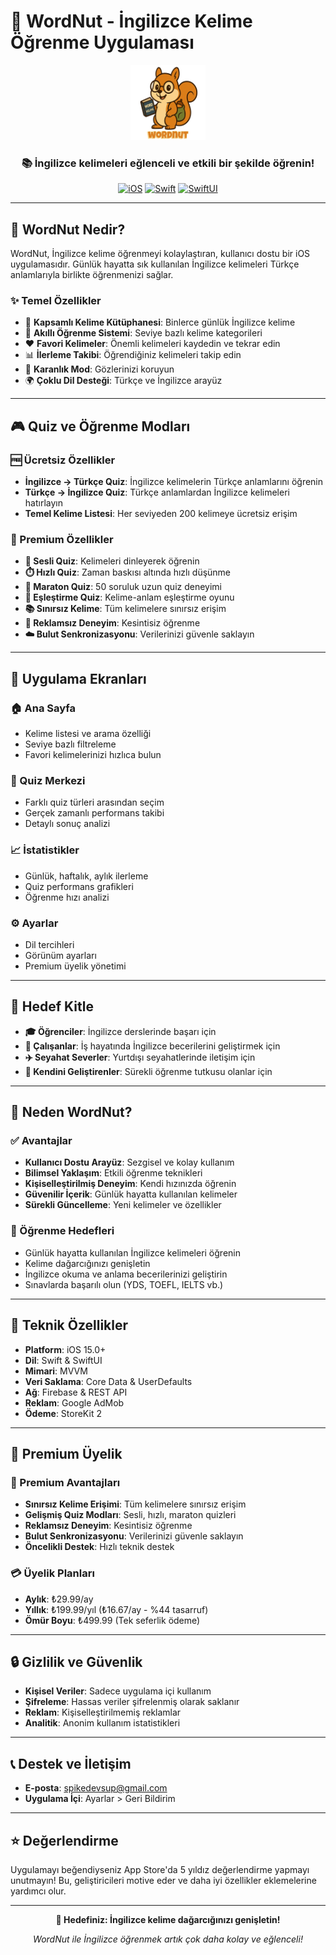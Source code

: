 # 🌰 WordNut - İngilizce Kelime Öğrenme Uygulaması

<div align="center">
  <img src="https://raw.githubusercontent.com/basakstuff/WordNutPages/refs/heads/main/1024.png" width="120" height="120" alt="WordNut Logo">
  
  ### 📚 İngilizce kelimeleri eğlenceli ve etkili bir şekilde öğrenin!
  
  [![iOS](https://img.shields.io/badge/iOS-15.0+-blue.svg)](https://developer.apple.com/ios/)
  [![Swift](https://img.shields.io/badge/Swift-5.0+-orange.svg)](https://swift.org/)
  [![SwiftUI](https://img.shields.io/badge/SwiftUI-4.0+-green.svg)](https://developer.apple.com/xcode/swiftui/)
</div>

---

## 🎯 WordNut Nedir?

WordNut, İngilizce kelime öğrenmeyi kolaylaştıran, kullanıcı dostu bir iOS uygulamasıdır. Günlük hayatta sık kullanılan İngilizce kelimeleri Türkçe anlamlarıyla birlikte öğrenmenizi sağlar.

### ✨ Temel Özellikler

- 📖 **Kapsamlı Kelime Kütüphanesi**: Binlerce günlük İngilizce kelime
- 🧠 **Akıllı Öğrenme Sistemi**: Seviye bazlı kelime kategorileri
- ❤️ **Favori Kelimeler**: Önemli kelimeleri kaydedin ve tekrar edin
- 📊 **İlerleme Takibi**: Öğrendiğiniz kelimeleri takip edin
- 🌙 **Karanlık Mod**: Gözlerinizi koruyun
- 🌍 **Çoklu Dil Desteği**: Türkçe ve İngilizce arayüz

---

## 🎮 Quiz ve Öğrenme Modları

### 🆓 Ücretsiz Özellikler

- **İngilizce → Türkçe Quiz**: İngilizce kelimelerin Türkçe anlamlarını öğrenin
- **Türkçe → İngilizce Quiz**: Türkçe anlamlardan İngilizce kelimeleri hatırlayın
- **Temel Kelime Listesi**: Her seviyeden 200 kelimeye ücretsiz erişim

### 👑 Premium Özellikler

- **🎤 Sesli Quiz**: Kelimeleri dinleyerek öğrenin
- **⏱️ Hızlı Quiz**: Zaman baskısı altında hızlı düşünme
- **🏃 Maraton Quiz**: 50 soruluk uzun quiz deneyimi
- **🔗 Eşleştirme Quiz**: Kelime-anlam eşleştirme oyunu
- **📚 Sınırsız Kelime**: Tüm kelimelere sınırsız erişim
- **🚫 Reklamsız Deneyim**: Kesintisiz öğrenme
- **☁️ Bulut Senkronizasyonu**: Verilerinizi güvenle saklayın

---

## 📱 Uygulama Ekranları

### 🏠 Ana Sayfa

- Kelime listesi ve arama özelliği
- Seviye bazlı filtreleme
- Favori kelimelerinizi hızlıca bulun

### 🧠 Quiz Merkezi

- Farklı quiz türleri arasından seçim
- Gerçek zamanlı performans takibi
- Detaylı sonuç analizi

### 📈 İstatistikler

- Günlük, haftalık, aylık ilerleme
- Quiz performans grafikleri
- Öğrenme hızı analizi

### ⚙️ Ayarlar

- Dil tercihleri
- Görünüm ayarları
- Premium üyelik yönetimi

---

## 🎯 Hedef Kitle

- **🎓 Öğrenciler**: İngilizce derslerinde başarı için
- **💼 Çalışanlar**: İş hayatında İngilizce becerilerini geliştirmek için
- **✈️ Seyahat Severler**: Yurtdışı seyahatlerinde iletişim için
- **🧠 Kendini Geliştirenler**: Sürekli öğrenme tutkusu olanlar için

---

## 🚀 Neden WordNut?

### ✅ Avantajlar

- **Kullanıcı Dostu Arayüz**: Sezgisel ve kolay kullanım
- **Bilimsel Yaklaşım**: Etkili öğrenme teknikleri
- **Kişiselleştirilmiş Deneyim**: Kendi hızınızda öğrenin
- **Güvenilir İçerik**: Günlük hayatta kullanılan kelimeler
- **Sürekli Güncelleme**: Yeni kelimeler ve özellikler

### 🎯 Öğrenme Hedefleri

- Günlük hayatta kullanılan İngilizce kelimeleri öğrenin
- Kelime dağarcığınızı genişletin
- İngilizce okuma ve anlama becerilerinizi geliştirin
- Sınavlarda başarılı olun (YDS, TOEFL, IELTS vb.)

---

## 📱 Teknik Özellikler

- **Platform**: iOS 15.0+
- **Dil**: Swift & SwiftUI
- **Mimari**: MVVM
- **Veri Saklama**: Core Data & UserDefaults
- **Ağ**: Firebase & REST API
- **Reklam**: Google AdMob
- **Ödeme**: StoreKit 2

---

## 🎁 Premium Üyelik

### 💎 Premium Avantajları

- **Sınırsız Kelime Erişimi**: Tüm kelimelere sınırsız erişim
- **Gelişmiş Quiz Modları**: Sesli, hızlı, maraton quizleri
- **Reklamsız Deneyim**: Kesintisiz öğrenme
- **Bulut Senkronizasyonu**: Verilerinizi güvenle saklayın
- **Öncelikli Destek**: Hızlı teknik destek

### 💳 Üyelik Planları

- **Aylık**: ₺29.99/ay
- **Yıllık**: ₺199.99/yıl (₺16.67/ay - %44 tasarruf)
- **Ömür Boyu**: ₺499.99 (Tek seferlik ödeme)

---

## 🔒 Gizlilik ve Güvenlik

- **Kişisel Veriler**: Sadece uygulama içi kullanım
- **Şifreleme**: Hassas veriler şifrelenmiş olarak saklanır
- **Reklam**: Kişiselleştirilmemiş reklamlar
- **Analitik**: Anonim kullanım istatistikleri

---

## 📞 Destek ve İletişim

- **E-posta**: spikedevsup@gmail.com
- **Uygulama İçi**: Ayarlar > Geri Bildirim

---

## ⭐ Değerlendirme

Uygulamayı beğendiyseniz App Store'da 5 yıldız değerlendirme yapmayı unutmayın! Bu, geliştiricileri motive eder ve daha iyi özellikler eklemelerine yardımcı olur.

---

<div align="center">
  <p><strong>🎯 Hedefiniz: İngilizce kelime dağarcığınızı genişletin!</strong></p>
  <p><em>WordNut ile İngilizce öğrenmek artık çok daha kolay ve eğlenceli!</em></p>
</div>
